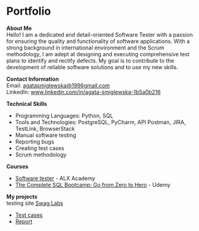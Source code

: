 # Portfolio
**About Me**  
Hello! I am a dedicated and detail-oriented Software Tester with a passion for ensuring the quality and functionality of software applications. With a strong background in international environment and the Scrum methodology, I am adept at designing and executing comprehensive test plans to identify and rectify defects. My goal is to contribute to the development of reliable software solutions and to use my new skills.

**Contact Information**  
Email: agatasmiglewska@1996gmail.com  
LinkedIn: www.linkedin.com/in/agata-śmiglewska-1b5a0b216

**Technical Skills**
* Programming Languages: Python, SQL  
* Tools and Technologies: PostgreSQL, PyCharm, API Postman, JIRA, TestLink, BrowserStack
* Manual software testing
* Reporting bugs
* Creating test cases
* Scrum methodology  

**Courses**  
* [Software tester](https://drive.google.com/file/d/1hn5HRY195YBwhJbr3D4cRetaoeprcR8V/view?usp=sharing) - ALX Academy
* [The Complete SQL Bootcamp: Go from Zero to Hero](https://drive.google.com/file/d/11x6BdQOsLFQCTl68gfbTnQu5i5UBX3jV/view?usp=sharing) - Udemy


**My projects**  
testing site [Swag Labs](https://www.saucedemo.com/)
* [Test cases](https://docs.google.com/spreadsheets/d/1Mm_LDXRzouTwMuIGenJMwfCwlZNH3EhD/edit?usp=drive_link&ouid=100875905387530406038&rtpof=true&sd=true)
* [Report](https://drive.google.com/file/d/1FfZKqw2kzB-rYV9ahYvOn_9CCYwkQLEj/view?usp=drive_link)

